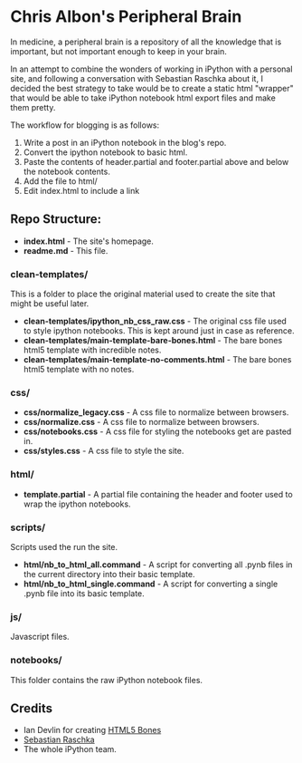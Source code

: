 # Chris Albon's Peripheral Brain

In medicine, a peripheral brain is a repository of all the knowledge that is important, but not important enough to keep in your brain.



In an attempt to combine the wonders of working in iPython with a personal site, and following a conversation with Sebastian Raschka about it, I decided the best strategy to take would be to create a static html "wrapper" that would be able to take iPython notebook html export files and make them pretty.

The workflow for blogging is as follows:
1. Write a post in an iPython notebook in the blog's repo.
2. Convert the ipython notebook to basic html.
3. Paste the contents of header.partial and footer.partial above and below the notebook contents.
4. Add the file to html/
5. Edit index.html to include a link

## Repo Structure:

- **index.html** - The site's homepage.
- **readme.md** - This file.

### clean-templates/

This is a folder to place the original material used to create the site that might be useful later.

- **clean-templates/ipython_nb_css_raw.css** - The original css file used to style ipython notebooks. This is kept around just in case as reference.
- **clean-templates/main-template-bare-bones.html** - The bare bones html5 template with incredible notes.
- **clean-templates/main-template-no-comments.html** - The bare bones html5 template with no notes.

### css/

- **css/normalize_legacy.css** - A css file to normalize between browsers.
- **css/normalize.css** - A css file to normalize between browsers.
- **css/notebooks.css** - A css file for styling the notebooks get are pasted in.
- **css/styles.css** - A css file to style the site.

### html/

- **template.partial** - A partial file containing the header and footer used to wrap the ipython notebooks.

### scripts/

Scripts used the run the site.

- **html/nb_to_html_all.command** - A script for converting all .pynb files in the current directory into their basic template.
- **html/nb_to_html_single.command** - A script for converting a single .pynb file into its basic template.

### js/

Javascript files.

### notebooks/

This folder contains the raw iPython notebook files.

## Credits

- Ian Devlin for creating [HTML5 Bones](http://www.html5bones.com/)
- [Sebastian Raschka](http://sebastianraschka.com/)
- The whole iPython team.
